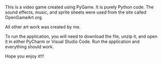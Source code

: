 This is a video game created using PyGame. It is purely Python code. The sound effects, music, and sprite sheets were used from the site called OpenGameArt.org 

All other art work was created by me. 

To run the application, you will need to download the file, unzip it, and open it in either PyCharm or Visual Studio Code. Run the application and everything should work.

Hope you enjoy it!!!
